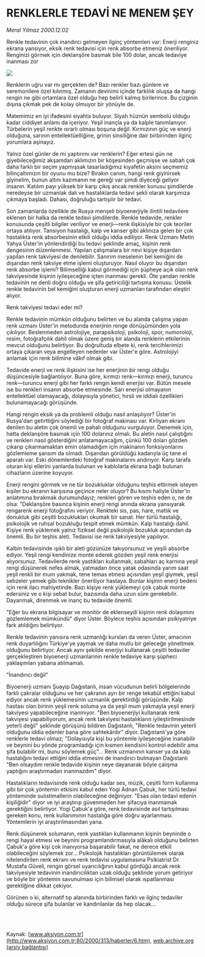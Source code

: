 # RENKLERLE TEDAVİ NE MENEM ŞEY

*Meral Yılmaz 2000.12.02*

<div>
 <p class="spot">
  Renkle tedavinin çok inandırcı gelmeyen ilginç yöntemleri var: Enerji renginiz ekrana yansıyor, eksik renk tedavisi için renk absorbe etmeniz öneriliyor. Renginizi görmek için deklanşöre basmak bile 100 dolar, ancak tedaviye inanması zor
 </p>
 <p class="metin">
 </p>
 <img border="0" src="/web/20020504115043im_/http://www.aksiyon.com.tr/2000/313/resimler/Renk.jpg"/>
 <p class="metin">
  Renklerin uğru var mı gerçekten de? Bazı renkler bazı günlere ve seremonilere özel kılınmış. Zamanın devinimi içinde farklılık oluşsa da hangi rengin ne gibi ortamlara özel olduğu hep belirli kalmış birilerince. Bu çizginin dışına çıkmak pek de kolay olmuyor bir yönüyle de.
 </p>
 <p class="metin">
  Matemimiz en iyi ifadesini siyahta buluyor. Siyah hüznün sembolü olduğu kadar ciddiyet anlamı da içeriyor. Yeşil inançla ya da kalple tanımlanıyor. Türbelerin yeşil renkte ısrarlı olması boşuna değil. Kırmızının güç ve enerji olduğuna, sarının entellektüelliğine, grinin sinsiliğine dair birbirinden ilginç yorumlara aşinayız.
 </p>
 <p class="metin">
  Yalnız özel günler de mi yaptırımı var renklerin? Eğer ertesi gün ne giyebileceğimiz akşamdan aklımızın bir köşesinden geçmişse ve sabah çok daha farklı bir seçim yapmışsak tasarladığımız kıyafetin aksini seçmemiz bilinçaltımızın bir oyunu mu bize? Bırakın canım, hangi renk giyinirsek giyinelim, bunun altını kazımanın ne gereği var şimdi diyeceği geliyor insanın. Katılım payı yüksek bir karşı çıkış ancak renkler konusu şimdilerde neredeyse bir uzmanlak dalı ve hastalıklarda tedavi şekli olarak karşımıza çıkmaya başladı. Dahası, doğruluğu tartışılır bir tedavi.
 </p>
 <p class="metin">
  Son zamanlarda özellikle de Rusya menşeli biyoenerjiyle ilintili tedavilere eklenen bir halka da renkle tedavi şimdilerde. Renkle tedavide, renkler konusunda çeşitli bilgiler veriliyor ve enerji—renk ilişkisiyle bir çok teoriler ortaya atılıyor. Tansiyon hastalığı, kalp ve kanser gibi aklınıza gelen bir çok hastalıkta renk absorbesinin etkili olduğu iddia ediliyor. Renk Uzmanı Metin Yahya Üster'in yönlendirdiği bu tedavi şeklinde amaç, kişinin renk dengesinin düzenlenmesi. Yapılan çalışmalara bir nevi kişiye dışardan yapılan renk takviyesi de denilebilir. Sanırım meselenin bel kemiğini de dışarıdan renk takviye etme işlemi oluşturuyor. Nasıl oluyor bu dışarıdan renk absorbe işlemi? Bilimselliği kabul görmediği için şüpheye açık olan renk takviyesinde kişinin iyileşeceğine içten inanması gerekli. Öte yandan renkle tedavinin ne denli doğru olduğu ve şifa getiriciliği tartışma konusu. Üstelik renkle tedavinin bel kemiğini oluşturan enerji uzmanları tarafından eleştiri alıyor.
 </p>
 <p class="metin">
  Renk takviyesi tedavi eder mi?
 </p>
 <p class="metin">
  Renkle tedavinin mümkün olduğunu belirten ve bu alanda çalışma yapan renk uzmanı Üster'in metodunda enerjinin renge dönüşümünden yola çıkılıyor. Beslenmeden astrolojiye, parapsikoloji, psikoloji, spor, numoroloji, resim, fotoğrafçılık dahil olmak üzere geniş bir alanda renklerin etkilerinin mevcut olduğunu belirtiyor. Bu doğrultuda elbete ki, renk tercihlerimizi ortaya çıkaran veya engelleyen nedenler var Üster'e göre. Astrolojiyi anlamak için renk bilimine vâkıf olmak gibi.
 </p>
 <p class="metin">
  Tedavide enerji ve renk ilişkisini ise her enerjinin bir rengi olduğu düşüncesiyle bağlantılıyor. Buna göre, kırmızı renk—kırmızı enerji, turuncu renk—turuncu enerji gibi her farklı rengin kendi enerjisi var. Bütün mesele ise bu renkleri insanın absorbe etmesinde. Sarı enerjisi olmayanın entellektüel olamayacağı, dolayısıyla yönetici, hırslı ve iddialı özellikleri bulunamayacağı görüşünde.
 </p>
 <p class="metin">
  Hangi rengin eksik ya da problemli olduğu nasıl anlaşılıyor? Üster'in Rusya'dan getirttiğini söylediği bir fotoğraf makinası var. Kirliyan ekranı denilen bu aletin çok önemli ve pahalı olduğunu vurguluyor. Denemek için, hatta deklanşöre basmak için 100 dolarınız olmalı. Bu aletin nasıl çalıştığını ve renkleri nasıl gösterdiğini anlatamayacağım, çünkü 100 doları gözden çıkarıp çıkarmamaktan emin olamadığım için makinanın fonksiyonlarını gözlemleme şansım da olmadı. Dışarıdan görüldüğü kadarıyla üç tane el aparatı var. Eski dönemlerdeki fotoğraf makinalarını andırıyor. Karşı tarafa oturan kişi ellerini yanlarda bulunan ve kablolarla ekrana bağlı bulunan cihazların üzerine koyuyor.
 </p>
 <p class="metin">
  Enerji rengini görmek ve ne tür bozukluklar olduğunu teşhis ettirmek isteyen kişiler bu ekranın karşısına geçince neler oluyor? Bu kısmı haliyle Üster'in anlatımına bırakmak durumundayız; renkleri gören ve teşhis eden o, ne de olsa: "Deklanşöre basınca kişinin enerji rengi anında ekrana yansıyarak rengarenk enerji fotoğrafını veriyor. Renkteki sis, pas, hare, matlık ve donukluk gibi çeşitli bozuklukları okumak bir sanat. Her türlü hastalığı, psikolojik ve ruhsal bozukluğu tespit etmek mümkün. Kalp hastalığı dahil. Kişiye renk yüklemek yalnız fiziksel değil psikolojik bozukluk açısından da önemli. Bu bir teşhis aleti. Tedavisi ise renk takviyesiyle yapılıyor.
 </p>
 <p class="metin">
  Kalbin tedavisinde ışıklı bir aleti gözünüze takıyorsunuz ve yeşili absorbe ediyor. Yeşil rengi kendinize monte ederek gözden yeşil renk enerjisi alıyorsunuz. Tedavilerde renk yastıkları kullanmak, sabahları aç karnına yeşil rengi düşünerek nefes almak, yatmadan önce yatak odasında yarım saat yeşil renkli bir mum yakmak, tene temas etmesi açısından yeşil giymek, yeşil sebzeler yemek gibi teknikler öneriliyor hastaya. Bunlar kişinin enerji bedeni için renk ilacı mahiyetinde. Bazı kişiye renk yüklemeyi çok çabuk monte edersiniz ve o kişi sebat bulur, bazısında daha uzun süre gerekebilir. Dayanmak, direnmek ve inanç bu tedavide önemli.
 </p>
 <p class="metin">
  "Eğer bu ekrana bilgisayar ve monitör de eklenseydi kişinin renk dolaşımını gözlemlemek mümkündü" diyor Üster. Böylece teşhis açısından psikiyatriye fark atıldığını belirtiyor.
 </p>
 <p class="metin">
  Renkle tedavinin yanısıra renk uzmanlığı kursları da veren Üster, amacının renk duyarlılığını Türkiye'ye yaymak ve daha mutlu bir geleceğe yöneltmek olduğunu belirtiyor. Ancak aynı şekilde enerjiyi kullanarak çeşitli tedaviler gerçekleştiren biyoenerji uzmanlarının renkle tedaviye karşı şüpheci yaklaşımları yabana atılmamalı.
 </p>
 <p class="metin">
  "İnandırıcı değil"
 </p>
 <p class="metin">
  Biyoenerji uzmanı Şuayip Dağıstanlı, insan vücudunun belirli bölgelerinde farklı çakralar olduğunu ve her çakranın ayrı bir renge tekabül ettiğini kabul ediyor ancak renk yüklemesinin uzmanlık gerektirdiği görüşünde. Kalp hastası olan birinin yeşil renk soluma ya da yeşil mum yakmayla yeşil enerji takviyesi yapabileceğine inanmıyor. "Ben biyoenerjiyi kullanarak renk takviyesi yapabiliyorum, ancak renk takviyesi hastalıkların iyileştirilmesinde yeterli değil" şeklinde görüşünü bildiren Dağıstanlı, "Renkle tedavinin yeterli olduğunu iddia edenler bana göre sahtekârdır" diyor. Dağıstanlı'ya göre renklerle tedavi olmaz; "Dolayısıyla kişi bu yöntemle iyileşeceğine inanabilir ve beynini bu yönde programladığı için kısmen kendisini kontrol edebilir ama şifa bulabilir mi, bunu söylemek güç"... Renk uzmanının kanser ya da kalp hastalığını tedavi ettiğini iddia etmesini de inandırıcı bulmayan Dağıstanlı "Ben olsaydım renkle tedavide kişinin neye dayanarak böyle çalışma yaptığını araştırmadan inanmazdım" diyor.
 </p>
 <p class="metin">
  Hastalıkların tedavisinde renk olduğu kadar ses, müzik, çeşitli form kullanma gibi bir çok yöntemin etkisini kabul eden Yogi Adnan Çabuk, her türlü tedavi yönteminde suiistimallerin olabileceğine değiniyor. "Esas olan tedavi edenin kişiliğidir" diyor ve iyi araştırıp güvenmeden her şifacıya inanmamak gerektiğini belirtiyor. Yogi Çabuk'a göre, renk tedavisinde asıl tartışılması gereken konu, renk kullanımının hastalığa göre doğru ayarlanması. Yöntemlerin iyi araştırılmasından yana.
 </p>
 <p class="metin">
  Renk düşünerek solumanın, renk yastıkları kullanmanın kişinin beyninde o rengi hayal etmesi ve beynini programlandırmasıyla alâkalı olduğunu belirten Çabuk'a göre kişi çok inanıyorsa başarabilir fakat, ne derece etkili olabileceğini söylemek zor... Psikolojik hastalıkları görüntülemek olarak nitelendirilen renk ekranı ve renk tedavisi uygulamasına Psikiatrist Dr. Mustafa Güveli, rengin görsel uyarıcılığının kabul gördüğü ancak renk takviyesiyle tedavinin inandırıcılıktan uzak olduğu şeklinde yorum getiriyor ve böyle bir yöntemin savunulması için bilimsel olarak ıspatlanması gerektiğine dikkat çekiyor.
 </p>
 <p class="metin">
  Görünen o ki, alternatif tıp alanında birbirinden farklı ve ilginç tedaviler olduğu sürece şifa bulanlar ve kandırılanlar da hep olacak...
 </p>
 <p class="metin">
 </p>
 <br/>
 <br/>
</div>

Kaynak: [www.aksiyon.com.tr](http://www.aksiyon.com.tr:80/2000/313/haberler/6.htm), [web.archive.org (arşiv bağlantısı)](http://web.archive.org/web/20020504115043/http://www.aksiyon.com.tr:80/2000/313/haberler/6.htm)
